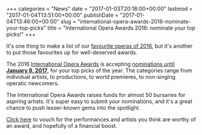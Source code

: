 +++
categories = "News"
date = "2017-01-03T20:18:00+00:00"
lastmod = "2017-01-04T13:51:00+00:00"
publishDate = "2017-01-04T13:46:00+00:00"
slug = "international-opera-awards-2016-nominate-your-top-picks"
title = "International Opera Awards 2016: nominate your top picks!"
+++

It's one thing to make a list of our [favourite operas of 2016](/roundup2016-greg-jennas-top-10/), but it's another to put those favourites up for well-deserved awards.

The 2016 [International Opera Awards](http://www.operaawards.org/about/) is accepting [nominations until **January 8, 2017**](
http://www.operaawards.org/nominate/), for your top picks of the year. The categories range from individual artists, to productions, to world premieres, to non-singing operatic newcomers. 

The International Opera Awards raises funds for almost 50 bursaries for aspiring artists. It's super easy to submit your nominations, and it's a great chance to push lesser-known gems into the spotlight. 

[Click here](http://www.operaawards.org/nominate/) to vouch for the performances and artists you think are worthy of an award, and hopefully of a financial boost.
